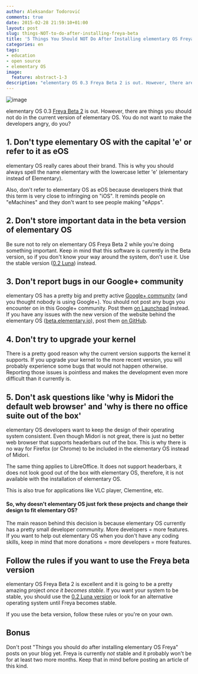 ```yaml
---
author: Aleksandar Todorović
comments: true
date: 2015-02-28 21:59:10+01:00
layout: post
slug: things-NOT-to-do-after-installing-freya-beta
title: '5 Things You Should NOT Do After Installing elementary OS Freya Beta'
categories: en
tags:
- education
- open source
- elementary OS
image:
  feature: abstract-1-3
description: "elementary OS 0.3 Freya Beta 2 is out. However, there are things you should not do in the current version of elementary OS. You do not want to make the developers angry, do you?"
---
```


![image](http://i.imgur.com/XAFR4ym.png)

elementary OS 0.3 [Freya Beta 2](beta.elementary.io/) is out. However, there are things you should not do in the current version of elementary OS. You do not want to make the developers angry, do you?

## 1. Don't type elementary OS with the capital 'e' or refer to it as eOS

elementary OS really cares about their brand. This is why you should always spell the name elementary with the lowercase letter 'e' (elementary instead of Elementary).

Also, don't refer to elementary OS as eOS because developers think that this term is very close to infringing on "iOS". It reminds people on "eMachines" and they don't want to see people making "eApps".

## 2. Don't store important data in the beta version of elementary OS

Be sure not to rely on elementary OS Freya Beta 2 while you're doing something important. Keep in mind that this software is currently in the Beta version, so if you don't know your way around the system, don't use it. Use the stable version ([0.2 Luna](http://elementary.io/)) instead.

## 3. Don't report bugs in our Google+ community

elementary OS has a pretty big and pretty active [Google+ community](https://plus.google.com/communities/104613975513761463450) (and you thought nobody is using Google+). You should not post any bugs you encounter on in this Google+ community. Post them [on Launchpad](https://bugs.launchpad.net/elementary) instead. If you have any issues with the new version of the website behind the elementary OS ([beta.elementary.io](http://beta.elementary.io/)), post them [on GitHub](https://github.com/elementary/mvp/issues).

## 4. Don't try to upgrade your kernel

There is a pretty good reason why the current version supports the kernel it supports. If you upgrade your kernel to the more recent version, you will probably experience some bugs that would not happen otherwise. Reporting those issues is pointless and makes the development even more difficult than it currently is.

## 5. Don't ask questions like 'why is Midori the default web browser' and 'why is there no office suite out of the box'

elementary OS developers want to keep the design of their operating system consistent. Even though Midori is not great, there is just no better web browser that supports headerbars out of the box. This is why there is no way for Firefox (or Chrome) to be included in the elementary OS instead of Midori.

The same thing applies to LibreOffice. It does not support headerbars, it does not look good out of the box with elementary OS, therefore, it is not available with the installation of elementary OS.

This is also true for applications like VLC player, Clementine, etc.

#### So, why doesn't elementary OS just fork these projects and change their design to fit elementary OS?

The main reason behind this decision is because elementary OS currently has a pretty small developer community. More developers = more features. If you want to help out elementary OS when you don't have any coding skills, keep in mind that more donations = more developers = more features.

## Follow the rules if you want to use the Freya beta version

elementary OS Freya Beta 2 is excellent and it is going to be a pretty amazing project _once it becomes stable_. If you want your system to be stable, you should use the [0.2 Luna version](http://elementary.io/) or look for an alternative operating system until Freya becomes stable.

If you use the beta version, follow these rules or you're on your own.

## Bonus

Don't post "Things you should do after installing elementary OS Freya" posts on your blog yet. Freya is currently _not_ stable and it probably won't be for at least two more months. Keep that in mind before posting an article of this kind.
